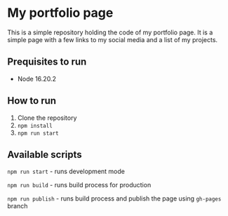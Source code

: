 # My portfolio page
This is a simple repository holding the code of my portfolio page.
It is a simple page with a few links to my social media and a list of my projects.

## Prequisites to run

- Node 16.20.2

## How to run

1. Clone the repository
2. `npm install`
3. `npm run start`

## Available scripts

`npm run start` - runs development mode

`npm run build` - runs build process for production

`npm run publish` - runs build process and publish the page using `gh-pages` branch
